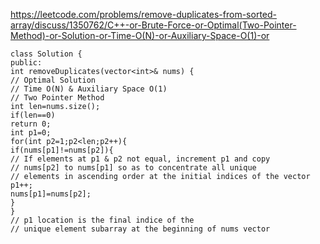 https://leetcode.com/problems/remove-duplicates-from-sorted-array/discuss/1350762/C++-or-Brute-Force-or-Optimal(Two-Pointer-Method)-or-Solution-or-Time-O(N)-or-Auxiliary-Space-O(1)-or
​
```
class Solution {
public:
int removeDuplicates(vector<int>& nums) {
// Optimal Solution
// Time O(N) & Auxiliary Space O(1) 
// Two Pointer Method
int len=nums.size();
if(len==0)
return 0;
int p1=0;
for(int p2=1;p2<len;p2++){
if(nums[p1]!=nums[p2]){
// If elements at p1 & p2 not equal, increment p1 and copy
// nums[p2] to nums[p1] so as to concentrate all unique
// elements in ascending order at the initial indices of the vector
p1++;
nums[p1]=nums[p2];
}
}
// p1 location is the final indice of the
// unique element subarray at the beginning of nums vector 
